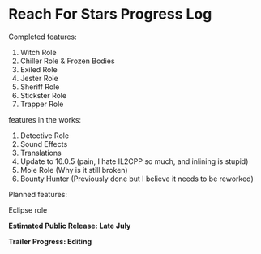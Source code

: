 # Reach For Stars Progress Log

Completed features:

1. Witch Role
2. Chiller Role & Frozen Bodies
3. Exiled Role
4. Jester Role
5. Sheriff Role
6. Stickster Role
7. Trapper Role

features in the works:

1. Detective Role
2. Sound Effects
3. Translations
4. Update to 16.0.5 (pain, I hate IL2CPP so much, and inlining is stupid)
5. Mole Role (Why is it still broken)
6. Bounty Hunter (Previously done but I believe it needs to be reworked)

Planned features:

Eclipse role

**Estimated Public Release: Late July**

**Trailer Progress: Editing**
